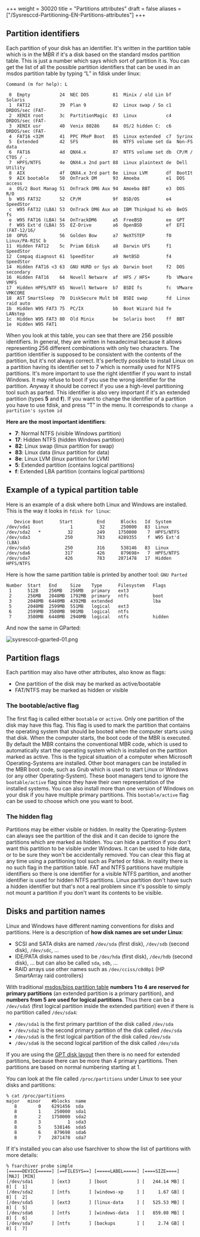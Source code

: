 +++
weight = 30020
title = "Partitions attributes"
draft = false
aliases = ["/Sysresccd-Partitioning-EN-Partitions-attributes"]
+++

## Partition identifiers

Each partition of your disk has an identifier. It's written in the
partition table which is in the MBR if it's a disk based on the standard
msdos partition table. This is just a number which says which sort of
partition it is. You can get the list of all the possible partition
identifiers that can be used in an msdos partition table by typing “L”
in fdisk under linux:

    Command (m for help): L

     0  Empty           24  NEC DOS         81  Minix / old Lin bf  Solaris
     1  FAT12           39  Plan 9          82  Linux swap / So c1  DRDOS/sec (FAT-
     2  XENIX root      3c  PartitionMagic  83  Linux           c4  DRDOS/sec (FAT-
     3  XENIX usr       40  Venix 80286     84  OS/2 hidden C:  c6  DRDOS/sec (FAT-
     4  FAT16 <32M      41  PPC PReP Boot   85  Linux extended  c7  Syrinx
     5  Extended        42  SFS             86  NTFS volume set da  Non-FS data
     6  FAT16           4d  QNX4.x          87  NTFS volume set db  CP/M / CTOS / .
     7  HPFS/NTFS       4e  QNX4.x 2nd part 88  Linux plaintext de  Dell Utility
     8  AIX             4f  QNX4.x 3rd part 8e  Linux LVM       df  BootIt
     9  AIX bootable    50  OnTrack DM      93  Amoeba          e1  DOS access
     a  OS/2 Boot Manag 51  OnTrack DM6 Aux 94  Amoeba BBT      e3  DOS R/O
     b  W95 FAT32       52  CP/M            9f  BSD/OS          e4  SpeedStor
     c  W95 FAT32 (LBA) 53  OnTrack DM6 Aux a0  IBM Thinkpad hi eb  BeOS fs
     e  W95 FAT16 (LBA) 54  OnTrackDM6      a5  FreeBSD         ee  GPT
     f  W95 Ext'd (LBA) 55  EZ-Drive        a6  OpenBSD         ef  EFI (FAT-12/16/
    10  OPUS            56  Golden Bow      a7  NeXTSTEP        f0  Linux/PA-RISC b
    11  Hidden FAT12    5c  Priam Edisk     a8  Darwin UFS      f1  SpeedStor
    12  Compaq diagnost 61  SpeedStor       a9  NetBSD          f4  SpeedStor
    14  Hidden FAT16 <3 63  GNU HURD or Sys ab  Darwin boot     f2  DOS secondary
    16  Hidden FAT16    64  Novell Netware  af  HFS / HFS+      fb  VMware VMFS
    17  Hidden HPFS/NTF 65  Novell Netware  b7  BSDI fs         fc  VMware VMKCORE
    18  AST SmartSleep  70  DiskSecure Mult b8  BSDI swap       fd  Linux raid auto
    1b  Hidden W95 FAT3 75  PC/IX           bb  Boot Wizard hid fe  LANstep
    1c  Hidden W95 FAT3 80  Old Minix       be  Solaris boot    ff  BBT
    1e  Hidden W95 FAT1

When you look at this table, you can see that there are 256 possible
identifiers. In general, they are written in hexadecimal because it
allows representing 256 different combinations with only two characters.
The partition identifier is supposed to be consistent with the contents
of the partition, but it's not always correct. It's perfectly possible
to install Linux on a partition having its identifier set to 7 which is
normally used for NTFS partitions. It's more important to use the right
identifier if you want to install Windows. It may refuse to boot if you
use the wrong identifier for the partition. Anyway it should be correct
if you use a high-level partitioning tool such as parted. This
identifier is also very important if it's an extended partition (types
**5** and **f**). If you want to change the identifier of a partition
you have to use fdisk, and press “T” in the menu. It corresponds to
`change a partition's system id`

**Here are the most important identifiers**:

-   **7**: Normal NTFS (visible Windows partition)
-   **17**: Hidden NTFS (hidden Windows partition)
-   **82**: Linux swap (linux partition for swap)
-   **83**: Linux data (linux partition for data)
-   **8e**: Linux LVM (linux partition for LVM)
-   **5**: Extended partition (contains logical partitions)
-   **f**: Extended LBA partition (contains logical partitions)

## Example of a typical partition table

Here is an example of a disk where both Linux and Windows are installed.
This is the way it looks in `fdisk for linux`:

       Device Boot      Start         End      Blocks   Id  System
    /dev/sda1               1          32      250000   83  Linux
    /dev/sda2   *          32         249     1750000    7  HPFS/NTFS
    /dev/sda3             250         783     4289355    f  W95 Ext'd (LBA)
    /dev/sda5             250         316      538146   83  Linux
    /dev/sda6             317         426      879698+   7  HPFS/NTFS
    /dev/sda7             426         783     2871478   17  Hidden HPFS/NTFS

Here is how the same partition table is printed by another tool:
`GNU Parted`

    Number  Start   End     Size    Type      Filesystem   Flags
     1      512B    256MB   256MB   primary   ext3
     2      256MB   2048MB  1792MB  primary   ntfs         boot
     3      2048MB  6440MB  4392MB  extended               lba
     5      2048MB  2599MB  551MB   logical   ext3
     6      2599MB  3500MB  901MB   logical   ntfs
     7      3500MB  6440MB  2940MB  logical   ntfs         hidden

And now the same in GParted:


![sysresccd-gparted-01.png](/images/sysresccd-gparted-01.png)

## Partition flags

Each partition may also have other attributes, also know as flags:

-   One partition of the disk may be marked as active/bootable
-   FAT/NTFS may be marked as hidden or visible

### The bootable/active flag

The first flag is called either `bootable` or `active`. Only one
partition of the disk may have this flag. This flag is used to mark the
partition that contains the operating system that should be booted when
the computer starts using that disk. When the computer starts, the boot
code of the MBR is executed. By default the MBR contains the
conventional MBR code, which is used to automatically start the
operating system which is installed on the partition marked as active.
This is the typical situation of a computer when Microsoft
Operating-Systems are installed. Other boot managers can be installed in
the MBR boot code, such as Grub which is used to start Linux or Windows
(or any other Operating-System). These boot managers tend to ignore the
`bootable/active` flag since they have their own representation of the
installed systems. You can also install more than one version of Windows
on your disk if you have multiple primary partitions. This
`bootable/active` flag can be used to choose which one you want to boot.

### The hidden flag

Partitions may be either visible or hidden. In reality the
Operating-System can always see the partition of the disk and it can
decide to ignore the partitions which are marked as hidden. You can hide
a partition if you don't want this partition to be visible under
Windows. It can be used to hide data, or to be sure they won't be
accidentally removed. You can clear this flag at any time using a
partitioning tool such as Parted or fdisk. In reality there is no such
flag in the partition table. FAT and NTFS partitions have multiple
identifiers so there is one identifier for a visible NTFS partition, and
another identifier is used for hidden NTFS partitions. Linux partition
don't have such a hidden identifier but that's not a real problem since
it's possible to simply not mount a partition if you don't want its
contents to be visible.

## Disks and partition names

Linux and Windows have different naming conventions for disks and
partitions. Here is a description of **how disk names are set under
Linux**:

-   SCSI and SATA disks are named `/dev/sda` (first disk), `/dev/sdb`
    (second disk), `/dev/sdc`, ...
-   IDE/PATA disks names used to be `/dev/hda` (first disk), `/dev/hdb`
    (second disk), ... but can also be called `sda`, `sdb`, ...
-   RAID arrays use other names such as `/dev/cciss/c0d0p1` (HP
    SmartArray raid controllers)

With traditional [msdos/bios partition
table](/disk-partitioning/Introduction-to-disk-partitioning/)
**numbers 1 to 4 are reserved for primary partitions** (an extended
partition is a primary partition), and **numbers from 5 are used for
logical partitions**. Thus there can be a `/dev/sda5` (first logical
partition inside the extended partition) even if there is no partition
called `/dev/sda4`:

-   `/dev/sda1` is the first primary partition of the disk called
    `/dev/sda`
-   `/dev/sda2` is the second primary partition of the disk called
    `/dev/sda`
-   `/dev/sda5` is the first logical partition of the disk called
    `/dev/sda`
-   `/dev/sda6` is the second logical partition of the disk called
    `/dev/sda`

If you are using the [GPT disk layout](/disk-partitioning/The-new-GPT-disk-layout/)
then there is no need for extended partitions, because there can be more than 4
primary partitions. Then partitions are based on normal numbering starting at 1.

You can look at the file called `/proc/partitions` under Linux to see
your disks and partitions:

    % cat /proc/partitions
    major   minor    #blocks  name
       8        0    6291456  sda
       8        1     250000  sda1
       8        2    1750000  sda2
       8        3          1  sda3
       8        5     538146  sda5
       8        6     879698  sda6
       8        7    2871478  sda7

If it's installed you can also use fsarchiver to show the list of
partitions with more details:

    % fsarchiver probe simple
    [=====DEVICE=====] [==FILESYS==] [=====LABEL=====] [====SIZE====] [MAJ] [MIN]
    [/dev/sda1       ] [ext3       ] [boot           ] [   244.14 MB] [  8] [  1]
    [/dev/sda2       ] [ntfs       ] [windows-xp     ] [     1.67 GB] [  8] [  2]
    [/dev/sda5       ] [ext3       ] [linux-data     ] [   525.53 MB] [  8] [  5]
    [/dev/sda6       ] [ntfs       ] [windows-data   ] [   859.08 MB] [  8] [  6]
    [/dev/sda7       ] [ntfs       ] [backups        ] [     2.74 GB] [  8] [  7]
